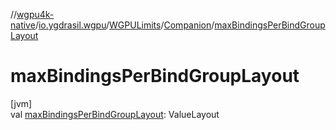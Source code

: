 //[wgpu4k-native](../../../../index.md)/[io.ygdrasil.wgpu](../../index.md)/[WGPULimits](../index.md)/[Companion](index.md)/[maxBindingsPerBindGroupLayout](max-bindings-per-bind-group-layout.md)

# maxBindingsPerBindGroupLayout

[jvm]\
val [maxBindingsPerBindGroupLayout](max-bindings-per-bind-group-layout.md): ValueLayout